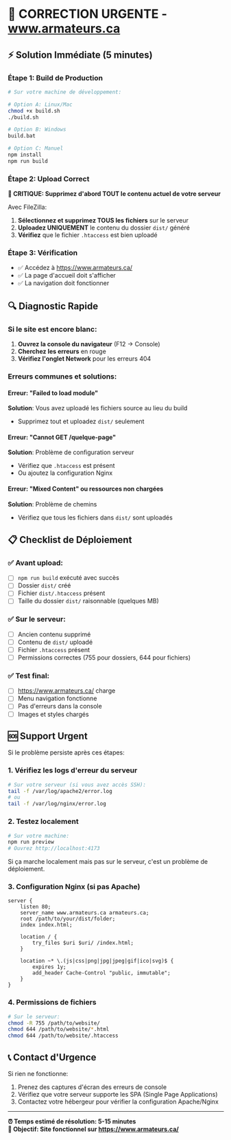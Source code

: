 # 🚨 CORRECTION URGENTE - www.armateurs.ca

## ⚡ Solution Immédiate (5 minutes)

### Étape 1: Build de Production
```bash
# Sur votre machine de développement:

# Option A: Linux/Mac
chmod +x build.sh
./build.sh

# Option B: Windows
build.bat

# Option C: Manuel
npm install
npm run build
```

### Étape 2: Upload Correct
**🔴 CRITIQUE: Supprimez d'abord TOUT le contenu actuel de votre serveur**

Avec FileZilla:
1. **Sélectionnez et supprimez TOUS les fichiers** sur le serveur
2. **Uploadez UNIQUEMENT** le contenu du dossier `dist/` généré
3. **Vérifiez** que le fichier `.htaccess` est bien uploadé

### Étape 3: Vérification
- ✅ Accédez à https://www.armateurs.ca/
- ✅ La page d'accueil doit s'afficher
- ✅ La navigation doit fonctionner

## 🔍 Diagnostic Rapide

### Si le site est encore blanc:

1. **Ouvrez la console du navigateur** (F12 → Console)
2. **Cherchez les erreurs** en rouge
3. **Vérifiez l'onglet Network** pour les erreurs 404

### Erreurs communes et solutions:

#### Erreur: "Failed to load module"
**Solution**: Vous avez uploadé les fichiers source au lieu du build
- Supprimez tout et uploadez `dist/` seulement

#### Erreur: "Cannot GET /quelque-page"
**Solution**: Problème de configuration serveur
- Vérifiez que `.htaccess` est présent
- Ou ajoutez la configuration Nginx

#### Erreur: "Mixed Content" ou ressources non chargées
**Solution**: Problème de chemins
- Vérifiez que tous les fichiers dans `dist/` sont uploadés

## 📋 Checklist de Déploiement

### ✅ Avant upload:
- [ ] `npm run build` exécuté avec succès
- [ ] Dossier `dist/` créé
- [ ] Fichier `dist/.htaccess` présent
- [ ] Taille du dossier `dist/` raisonnable (quelques MB)

### ✅ Sur le serveur:
- [ ] Ancien contenu supprimé
- [ ] Contenu de `dist/` uploadé
- [ ] Fichier `.htaccess` présent
- [ ] Permissions correctes (755 pour dossiers, 644 pour fichiers)

### ✅ Test final:
- [ ] https://www.armateurs.ca/ charge
- [ ] Menu navigation fonctionne
- [ ] Pas d'erreurs dans la console
- [ ] Images et styles chargés

## 🆘 Support Urgent

Si le problème persiste après ces étapes:

### 1. Vérifiez les logs d'erreur du serveur
```bash
# Sur votre serveur (si vous avez accès SSH):
tail -f /var/log/apache2/error.log
# ou
tail -f /var/log/nginx/error.log
```

### 2. Testez localement
```bash
# Sur votre machine:
npm run preview
# Ouvrez http://localhost:4173
```

Si ça marche localement mais pas sur le serveur, c'est un problème de déploiement.

### 3. Configuration Nginx (si pas Apache)
```nginx
server {
    listen 80;
    server_name www.armateurs.ca armateurs.ca;
    root /path/to/your/dist/folder;
    index index.html;

    location / {
        try_files $uri $uri/ /index.html;
    }

    location ~* \.(js|css|png|jpg|jpeg|gif|ico|svg)$ {
        expires 1y;
        add_header Cache-Control "public, immutable";
    }
}
```

### 4. Permissions de fichiers
```bash
# Sur le serveur:
chmod -R 755 /path/to/website/
chmod 644 /path/to/website/*.html
chmod 644 /path/to/website/.htaccess
```

## 📞 Contact d'Urgence

Si rien ne fonctionne:
1. Prenez des captures d'écran des erreurs de console
2. Vérifiez que votre serveur supporte les SPA (Single Page Applications)
3. Contactez votre hébergeur pour vérifier la configuration Apache/Nginx

---

**⏰ Temps estimé de résolution: 5-15 minutes**  
**🎯 Objectif: Site fonctionnel sur https://www.armateurs.ca/**